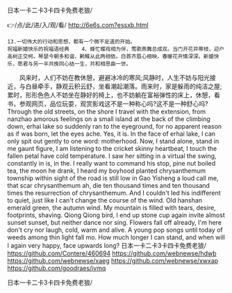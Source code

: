 
日本一卡二卡3卡四卡免费老狼/




👉/点/此/进/入/观/看/ http://6e6s.com?essxb.html




	13.一切伟大的行动和思想，都有一个微不足道的开始。
	祝福新婚快乐的祝福语经典	4、蜂忙蝶戏相为伴，莺歌燕舞总成双。当门开花并蒂枝，迎户高树正交柯。琴瑟今朝多和谐，鹣鲽从此两相依。白首齐眉心相映，春暖花开情深深。新婚快乐，愿君与另一半共挽同心结一生，共和相思曲一世。
　　风来时，人们不妨在教休憩，避避冰冷的寒风;风静时，人生不妨与阳光接近，与白昼牵手，静观云积云舒，坐看潮起潮落。雨来时，家是躲雨的纯洁之屋;累时，形形色色人不妨坐在静好的椅上，也不妨躺在富裕弹性的床上，休憩，看书，参观网页，品位玩耍，观赏影戏这不是一种称心吗?这不是一种舒心吗?
Through the old streets, on the shore I travel with the extension, from nanzhao amorous feelings on a small island at the back of the climbing down, erhai lake so suddenly ran to the eyeground, for no apparent reason as if was born, let the eyes ache.
Yes, it is.
In the face of erhai lake, I can only spit out gently to one word: motherhood.
Now, I stand alone, stand in me gaunt figure, I am listening to the cricket skinny heartbeat, I touch the fallen petal have cold temperature.
I saw her sitting in a virtual the swing, constantly in is, in the.
I really want to command his stop, pine nut boiled tea, the moon he drank, I heard my boyhood planted chrysanthemum township within sight of the road is still low in Gao Yisheng a loud call me, that scar chrysanthemum ah, die ten thousand times and ten thousand times the resurrection of chrysanthemum.
And I couldn't led his indifferent to quiet, just like I can't change the course of the wind.
Old hanshan emerald green, the autumn wind.
My mountain is filled with tears, desire, footprints, shaving.
Qiong Qiong bird, I end up stone cup again invite almost sunset sunset, but neither dance nor sing.
Flowers fall off already, I'm here don't cry nor laugh, cold, warm and alive.
A young pop songs until today of weeds among thin light fall mo.
How much longer I can stand, and when will I again very happy, face upwards long?
日本一卡二卡3卡四卡免费老狼/ https://github.com/Contere/460694
https://github.com/webnewse/hdwb
https://github.com/webnewse/xaeg
https://github.com/webnewse/xwxap
https://github.com/goodraes/ivmq





日本一卡二卡3卡四卡免费老狼/
